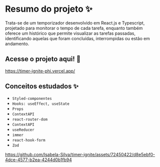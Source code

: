 # Resumo do projeto ✨

Trata-se de um temporizador desenvolvido em React.js e Typescript, projetado para monitorar o tempo de cada tarefa, enquanto também oferece um histórico que permite visualizar as tarefas passadas, identificando aquelas que foram concluídas, interrompidas ou estão em andamento.

## Acesse o projeto aqui! 🦄
https://timer-ignite-phi.vercel.app/

## Conceitos estudados ✨

- ``Styled-componentes``
- ``Hooks: useEffect, useState``
- ``Props``
- ``ContextAPI``
- ``react-router-dom``
- ``ContextAPI``
- ``useReducer``
- ``immer``
- ``react-hook-form``
- ``Zod``



https://github.com/Isabela-Silva/timer-ignite/assets/72450422/d8e5ebf0-4dce-4577-b2ea-4244d0b1fb94
